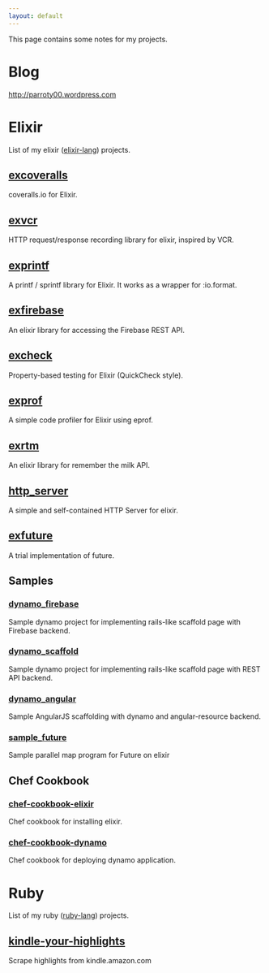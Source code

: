 ```yaml
---
layout: default
---
```

This page contains some notes for my projects.

# Blog

<p><a href="http://parroty00.wordpress.com" target="_blank">http://parroty00.wordpress.com</a></p>

# Elixir
List of my elixir (<a href="http://elixir-lang.org/" target="_blank">elixir-lang</a>) projects.

## <a href="https://github.com/parroty/excoveralls" target="_blank">excoveralls</a>
coveralls.io for Elixir.

## <a href="https://github.com/parroty/exvcr" target="_blank">exvcr</a>
HTTP request/response recording library for elixir, inspired by VCR.

## <a href="https://github.com/parroty/exprintf" target="_blank">exprintf</a>
A printf / sprintf library for Elixir. It works as a wrapper for :io.format.

## <a href="https://github.com/parroty/exfirebase" target="_blank">exfirebase</a>
An elixir library for accessing the Firebase REST API.

## <a href="https://github.com/parroty/excheck" target="_blank">excheck</a>
Property-based testing for Elixir (QuickCheck style).

## <a href="https://github.com/parroty/exprof" target="_blank">exprof</a>
A simple code profiler for Elixir using eprof.

## <a href="https://github.com/parroty/exrtm" target="_blank">exrtm</a>
An elixir library for remember the milk API.

## <a href="https://github.com/parroty/http_server" target="_blank">http_server</a>
A simple and self-contained HTTP Server for elixir.

## <a href="https://github.com/parroty/exfuture" target="_blank">exfuture</a>
A trial implementation of future.

## Samples

### <a href="https://github.com/parroty/dynamo_firebase" target="_blank">dynamo_firebase</a>
Sample dynamo project for implementing rails-like scaffold page with Firebase backend.

### <a href="https://github.com/parroty/dynamo_scaffold" target="_blank">dynamo_scaffold</a>
Sample dynamo project for implementing rails-like scaffold page with REST API backend.

### <a href="https://github.com/parroty/dynamo_angular" target="_blank">dynamo_angular</a>
Sample AngularJS scaffolding with dynamo and angular-resource backend.

### <a href="https://github.com/parroty/sample_future" target="_blank">sample_future</a>
Sample parallel map program for Future on elixir

## Chef Cookbook

### <a href="https://github.com/parroty/chef-cookbook-elixir" target="_blank">chef-cookbook-elixir</a>
Chef cookbook for installing elixir.

### <a href="https://github.com/parroty/chef-cookbook-dynamo" target="_blank">chef-cookbook-dynamo</a>
Chef cookbook for deploying dynamo application.

# Ruby
List of my ruby (<a href="https://www.ruby-lang.org/" target="_blank">ruby-lang</a>) projects.

## <a href="https://github.com/parroty/kindle-your-highlights" target="_blank">kindle-your-highlights</a>
Scrape highlights from kindle.amazon.com
